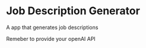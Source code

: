 # Job Description Generator 

A app that generates job descriptions

Remeber to provide your openAI API 
